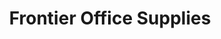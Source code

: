 ---
title: "Frontier Office Supplies"
url: /aberdeen/frontier-office-supplies/
shop: Schreibwaren
---